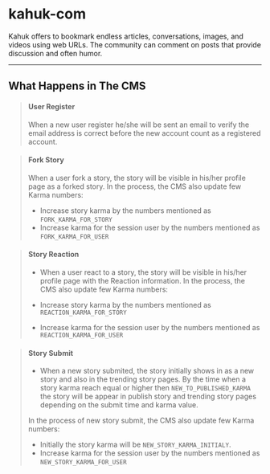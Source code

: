 # kahuk-com
Kahuk offers to bookmark endless articles, conversations, images, and videos using web URLs. The community can comment on posts that provide discussion and often humor.

***

## What Happens in The CMS

> #### User Register
> 
> When a new user register he/she will be sent an email to verify the email address is correct before the new account count as a registered account.


> #### Fork Story
> 
> When a user fork a story, the story will be visible in his/her profile page as a forked story. In the process, the CMS also update few Karma numbers:
> 
> - Increase story karma by the numbers mentioned as `FORK_KARMA_FOR_STORY`
> - Increase karma for the session user by the numbers mentioned as `FORK_KARMA_FOR_USER`


> #### Story Reaction
> 
> - When a user react to a story, the story will be visible in his/her profile page with the Reaction information. In the process, the CMS also update few Karma numbers:
> 
> - Increase story karma by the numbers mentioned as `REACTION_KARMA_FOR_STORY`
> - Increase karma for the session user by the numbers mentioned as `REACTION_KARMA_FOR_USER`


> #### Story Submit
> 
> - When a new story submited, the story initially shows in as a new story and also in the trending story pages. By the time when a story karma reach equal or higher then `NEW_TO_PUBLISHED_KARMA` the story will be appear in publish story and trending story pages depending on the submit time and karma value.
> 
> In the process of new story submit, the CMS also update few Karma numbers:
> 
> - Initially the story karma will be `NEW_STORY_KARMA_INITIALY`.
> - Increase karma for the session user by the numbers mentioned as `NEW_STORY_KARMA_FOR_USER`

